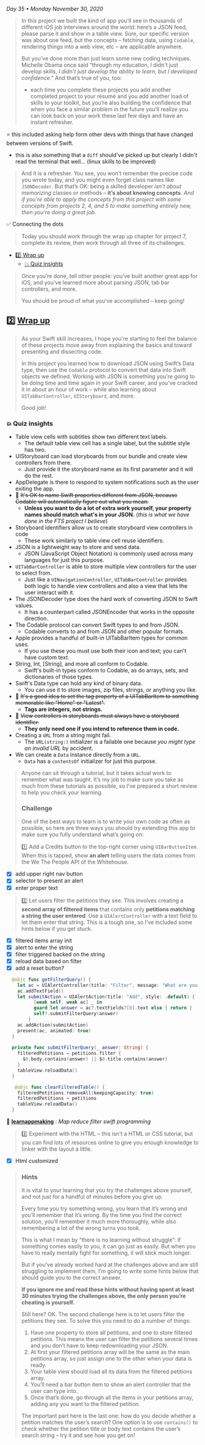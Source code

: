 *Day 35 • Monday November 30, 2020*

>In this project we built the kind of app you’ll see in thousands of different iOS job interviews around the world: here’s a JSON feed, please parse it and show in a table view. Sure, our specific version was about one feed, but the concepts – fetching data, using `Codable`, rendering things into a web view, etc – are applicable anywhere.
>
>But you’ve done more than just learn some new coding techniques. Michelle Obama once said “through my education, I didn't just develop skills, _I didn't just develop the ability to learn, but I developed confidence_.” And that’s true of you, too: 
>* each time you complete these projects you add another completed project to your résumé and you add another load of skills to your toolkit, but you’re also building the confidence that when you face a similar problem in the future you’ll realize you can look back on your work these last few days and have an instant refresher.

:star: this included asking help form other devs with things that have changed between versions of Swift.
* this is also something that a `diff` should've picked up but clearly I didn't read the terminal that well... (linux skills to be improved)


>And it is a refresher. You see, you won’t remember the precise code you wrote today, and you might even forget class names like `JSONDecoder`. But that’s OK: being a skilled developer _isn’t about memorizing_ classes or methods – **it’s about knowing concepts**. _And if you’re able to apply the concepts from this project with some concepts from projects 2, 4, and 5 to make something entirely new, then you’re doing a great job._

:white_check_mark: Connecting the dots

>Today you should work through the wrap up chapter for project 7, complete its review, then work through all three of its challenges.

- [:two:  Wrap up](#two--wrap-up)
  - [:boom: Quiz insights](#boom-quiz-insights)

>Once you’re done, tell other people: you’ve built another great app for iOS, and you’ve learned more about parsing JSON, tab bar controllers, and more.
>
>You should be proud of what you’ve accomplished – keep going!

## :two:  [Wrap up](https://www.hackingwithswift.com/read/7/6/wrap-up) 

>As your Swift skill increases, I hope you're starting to feel the balance of these projects move away from explaining the basics and toward presenting and dissecting code.
>
>In this project you learned how to download JSON using Swift’s Data type, then use the `Codable` protocol to convert that data into Swift objects we defined. Working with JSON is something you're going to be doing time and time again in your Swift career, and you've cracked it in about an hour of work – while also learning about `UITabBarController`, `UIStoryboard`, and more.
>
>Good job!
>
### :boom: Quiz insights

* Table view cells with subtitles show two different text labels.
  * The default table view cell has a single label, but the subtitle style has two.
* UIStoryboard can load storyboards from our bundle and create view controllers from there.
  * Just provide it the storyboard name as its first parameter and it will do the rest.
* AppDelegate is there to respond to system notifications such as the user exiting the app.
* :red_circle: ~~It's OK to name Swift properties different from JSON, because Codable will automatically figure out what you mean.~~
  * **Unless you want to do a lot of extra work yourself, your property names should match what's in your JSON.** (_this is what we have done in the FTS project I believe_)
* Storyboard identifiers allow us to create storyboard view controllers in code
  * These work similarly to table view cell reuse identifiers.
* JSON is a lightweight way to store and send data.
  * JSON (JavaScript Object Notation) is commonly used across many languages for just this purpose.
* `UITabBarController` is able to store multiple view controllers for the user to select from.
  * Just like a `UINavigationController`, `UITabBarController` provides both logic to handle view controllers and also a view that lets the user interact with it.
* The JSONDecoder type does the hard work of converting JSON to Swift values.
  * It has a counterpart called JSONEncoder that works in the opposite direction.
* The Codable protocol can convert Swift types to and from JSON.
  * Codable converts to and from JSON and other popular formats.
* Apple provides a handful of built-in UITabBarItem types for common uses.
  * If you use these you must use both their icon and text; you can't have custom text.
* String, Int, [String], and more all conform to Codable.
  * Swift's built-in types conform to Codable, as do arrays, sets, and dictionaries of those types.
* Swift's Data type can hold any kind of binary data.
  * You can use it to store images, zip files, strings, or anything you like.
* :red_circle: ~~It's a good idea to set the tag property of a UITabBarItem to something memorable like "Home" or "Latest".~~
  * **Tags are integers, not strings.**
* :red_circle: ~~View controllers in storyboards must always have a storyboard identifier.~~
  * **They only need one if you intend to reference them in code.**
* Creating a `URL` from a string might fail.
  * The `URL(string:)` initializer is a failable one because _you might type an invalid URL_ by accident.
* We can create a `Data` instance directly from a `URL`.
  * `Data` has a `contentsOf` initializer for just this purpose. 

>Anyone can sit through a tutorial, but it takes actual work to remember what was taught. It’s my job to make sure you take as much from these tutorials as possible, so I’ve prepared a short review to help you check your learning.
>
>### Challenge
>
>One of the best ways to learn is to write your own code as often as possible, so here are three ways you should try extending this app to make sure you fully understand what’s going on:
>
> :one:  Add a Credits button to the top-right corner using `UIBarButtonItem`. When this is tapped, show **an alert** telling users the data comes from the We The People API of the Whitehouse.

  - [x]  add upper right nav button
  - [x]  selector to present an alert
  - [x]  enter proper text

> :two: Let users filter the petitions they see. This involves creating a **second array of filtered items** that contains only **petitions matching a string the user entered**. Use a `UIAlertController` with a text field to let them enter that string. This is a tough one, so I’ve included some hints below if you get stuck.

  - [x]  filtered items array init
  - [x]  alert to enter the string
  - [x]  filter triggered backed on the string
  - [x]  reload data based on filter
  - [x]  add a reset button?

```swift
  @objc func getFilterQuery() {
    let ac = UIAlertController(title: "Filter", message: "What are you looking for?", preferredStyle: .alert)
    ac.addTextField()
    let submitAction = UIAlertAction(title: "Add", style: .default) {
          [weak self, weak ac] _ in
          guard let answer = ac?.textFields?[0].text else { return }
          self?.submitFilterQuery(answer)
        }
    ac.addAction(submitAction)
    present(ac, animated: true)
  }
  
  private func submitFilterQuery(_ answer: String) {
    filteredPetitions = petitions.filter {
      $0.body.contains(answer) || $0.title.contains(answer)
    }
    tableView.reloadData()
  }

   @objc func clearFilteredTable() {
    filteredPetitions.removeAll(keepingCapacity: true)
    filteredPetitions = petitions
    tableView.reloadData()
  } 
```


:pushpin: [**learnappmaking**](https://learnappmaking.com/map-reduce-filter-swift-programming/) : *Map reduce filter swift programming*

> :three: Experiment with the HTML – this isn’t a HTML or CSS tutorial, but you can find lots of resources online to give you enough knowledge to tinker with the layout a little.

  - [x]  Html customized

>### Hints
>It is vital to your learning that you try the challenges above yourself, and not just for a handful of minutes before you give up.
>
>Every time you try something wrong, you learn that it’s wrong and you’ll remember that it’s wrong. By the time you find the correct solution, you’ll remember it much more thoroughly, while also remembering a lot of the wrong turns you took.
>
>This is what I mean by “there is no learning without struggle”: if something comes easily to you, it can go just as easily. But when you have to really mentally fight for something, it will stick much longer.
>
>But if you’ve already worked hard at the challenges above and are still struggling to implement them, I’m going to write some hints below that should guide you to the correct answer.
>
>**If you ignore me and read these hints without having spent at least 30 minutes trying the challenges above, the only person you’re cheating is yourself.**
>
>Still here? OK. The second challenge here is to let users filter the petitions they see. To solve this you need to do a number of things:
>
>1. Have one property to store all petitions, and one to store filtered petitions. This means the user can filter the petitions several times and you don’t have to keep redownloading your JSON.
> 1. At first your filtered petitions array will be the same as the main petitions array, so just assign one to the other when your data is ready.
> 1. Your table view should load all its data from the filtered petitions array.
> 1. You’ll need a bar button item to show an alert controller that the user can type into.
> 1. Once that’s done, go through all the items in your petitions array, adding any you want to the filtered petition.
>
>The important part here is the last one: how do you decide whether a petition matches the user’s search? One option is to use `contains()` to check whether the petition title or body text contains the user’s search string – try it and see how you get on!


